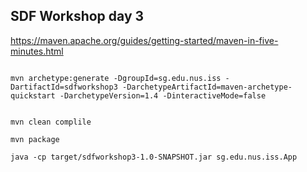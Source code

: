 ## SDF Workshop day 3

https://maven.apache.org/guides/getting-started/maven-in-five-minutes.html

```

mvn archetype:generate -DgroupId=sg.edu.nus.iss -DartifactId=sdfworkshop3 -DarchetypeArtifactId=maven-archetype-quickstart -DarchetypeVersion=1.4 -DinteractiveMode=false

```

```

mvn clean complile

```

```
mvn package

```

```
java -cp target/sdfworkshop3-1.0-SNAPSHOT.jar sg.edu.nus.iss.App
```